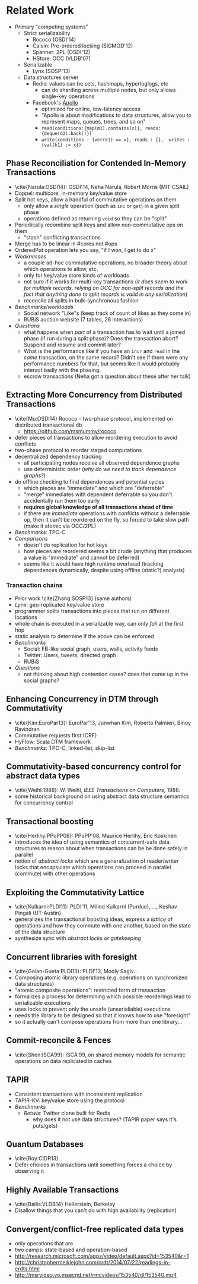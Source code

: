 # Related Work

- Primary "competing systems"
    - Strict serializability
        - Rococo (OSDI'14)
        - Calvin: Pre-ordered locking (SIGMOD'12)
        - Spanner: 2PL (OSDI'12)
        - HStore: OCC (VLDB'07)
    - Serializable
        - Lynx (SOSP'13)
    - Data structures server
        - Redis: values can be sets, hashmaps, hyperloglogs, etc
            - can do sharding across multiple nodes, but only allows single-key operations
        - Facebook's [Apollo](http://www.infoq.com/news/2014/06/facebook-apollo)
            - optimized for online, low-latency access
            - "Apollo is about modifications to data structures, allow you to represent maps, queues, trees, and so on"
            - `read(conditions:{map(m1).contains(x)}, reads:{deque(d2).back()})`
            - `write(conditions : {ver(k1) == v}, reads : {}, 
      writes : {val(k1) := x})`

## Phase Reconciliation for Contended In-Memory Transactions
- \cite{Narula:OSDI14}: OSDI'14, Neha Narula, Robert Morris (MIT CSAIL)
- Doppel: multicore, in-memory key/value store
- Split hot keys, allow a handful of commutative operations on them
    - only allow a *single* operation (such as `inc` or `get`) in a given split phase
    - operations defined as returning `void` so they can be "split"
- Periodically recombine split keys and allow non-commutative ops on them
    - "stash" conflicting transactions
- Merge has to be linear in #cores not #ops
- OrderedPut operation lets you say, "if I won, I get to do x"
- *Weaknesses*
    - a couple ad-hoc commutative operations, no broader theory about which operations to allow, etc.
    - only for key/value store kinds of workloads
    - not sure if it works for multi-key transactions (*it does seem to work for multiple records, relying on OCC for non-split records and the fact that anything done to split records is valid in any serialization*)
    - reconcile all splits in bulk-synchronous fashion
- *Benchmarks/workloads*
    - Social network "Like"s (keep track of count of likes as they come in)
    - RUBiS auction website (7 tables, 26 interactions)
- *Questions*
    - what happens when *part* of a transaction has to wait until a joined phase (if run during a split phase)? Does the transaction abort? Suspend and resume and commit later?
    - What is the performance like if you have an `incr` and `read` in the *same* transaction, on the same record? Didn't see if there were any performance numbers for that, but seems like it would probably interact badly with the phasing.
    - escrow transactions (Neha got a question about these after her talk)

## Extracting More Concurrency from Distributed Transactions
- \cite{Mu:OSDI14} Rococo - two-phase protocol, implemented on distributed transactional db
    - https://github.com/msmummy/rococo
- defer pieces of transactions to allow reordering execution to avoid conflicts
- two-phase protocol to reorder staged computations
- decentralized dependency tracking
    - all participating nodes receive all observed dependence graphs
    - use deterministic order (*why do we need to track dependence graphs?*)
- do offline checking to find dependences and potential cycles
    - which pieces are "immediate" and which are "deferrable"
    - "merge" immediates with dependent deferrable so you don't accidentally run them too early
    - **requires global knowledge of all transactions ahead of time**
    - if there are *immediate* operations with conflicts without a deferrable op, then it can't be reordered on the fly, so forced to take slow path (make it atomic via OCC/2PL)
- *Benchmarks:* TPC-C
- *Comparisons*
    - doesn't do replication for hot keys
    - how pieces are reordered seems a bit crude (anything that produces a value is "immediate" and cannot be deferred)
    - seems like it would have high runtime overhead (tracking dependences dynamically, despite using offline (static?) analysis)

### Transaction chains
- Prior work \cite{Zhang:SOSP13} (same authors)
- *Lynx*: geo-replicated key/value store
- programmer splits transactions into pieces that run on different locations
- whole chain is executed in a serializable way, can only *fail* at the first hop
- static analysis to determine if the above can be enforced
- *Benchmarks*
    - Social: FB-like social graph, users, walls, activity feeds
    - Twitter: Users, tweets, directed graph
    - RUBiS
- *Questions*
    - not thinking about high contention cases? does that come up in the social graphs?

## Enhancing Concurrency in DTM through Commutativity 
- \cite{Kim:EuroPar13}: EuroPar'13, Junwhan Kim, Roberto Palmieri, Binoy Ravindran
- Commutative requests first (CRF)
- HyFlow: Scala DTM framework
- *Benchmarks:* TPC-C, linked-list, skip-list

## Commutativity-based concurrency control for abstract data types
- \cite{Weihl:1988}: W. Weihl, *IEEE Transactions on Computers*, 1988.
- some historical background on using abstract data structure semantics for concurrency control

## Transactional boosting
- \cite{Herlihy:PPoPP08}: PPoPP'08, Maurice Herlihy, Eric Koskinen
- introduces the idea of using semantics of concurrent-safe data structures to reason about when transactions can be be done safely in parallel
- notion of *abstract locks* which are a generalization of reader/writer locks that encapsulate which operations can proceed in parallel (commute) with other operations

## Exploiting the Commutativity Lattice
- \cite{Kulkarni:PLDI11}: PLDI'11, Milind Kulkarni (Purdue), ..., Keshav Pingali (UT-Austin)
- generalizes the transactional boosting ideas, express a *lattice* of operations and how they commute with one another, based on the state of the data structure
- synthesize sync with *abstract locks* or *gatekeeping*

## Concurrent libraries with foresight
- \cite{Golan-Gueta:PLDI13}: PLDI'13, Mooly Sagiv...
- Composing atomic library operations (e.g. operations on synchronized data structures)
- "atomic composite operations": restricted form of transaction
- formalizes a process for determining which possible reorderings lead to serializable executions
- uses locks to prevent only the unsafe (unserialiable) executions
- needs the library to be designed so that it knows how to use "foresight"
- so it actually can't compose operations from more than one library...

## Commit-reconcile & Fences
- \cite{Shen:ISCA99}: ISCA'99, on shared memory models for semantic operations on data replicated in caches

## TAPIR
- Consistent transactions with inconsistent replication
- TAPIR-KV: key/value store using the protocol
- *Benchmarks*
    - *Retwis*: Twitter clone built for Redis
        - why does it not use data structures? (TAPIR paper says it's puts/gets)

## Quantum Databases
- \cite{Roy:CIDR13}
- Defer choices in transactions until something forces a choice by observing it

## Highly Available Transactions
- \cite{Bailis:VLDB14} Hellerstein, Berkeley
- Disallow things that you can't do with high availability (replication)

## Convergent/conflict-free replicated data types
- only operations that are 
- two camps: state-based and operation-based
- http://research.microsoft.com/apps/video/default.aspx?id=153540&r=1
- http://christophermeiklejohn.com/crdt/2014/07/22/readings-in-crdts.html
- http://msrvideo.vo.msecnd.net/rmcvideos/153540/dl/153540.mp4

